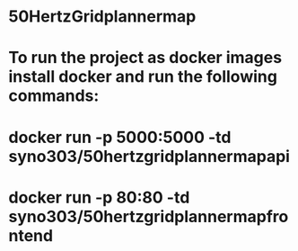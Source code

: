 # 50HertzGridplannermap

# To run the project as docker images install docker and run the following commands:
# docker run -p 5000:5000 -td syno303/50hertzgridplannermapapi
# docker run -p 80:80 -td syno303/50hertzgridplannermapfrontend
